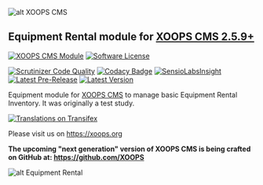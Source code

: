 ![alt XOOPS CMS](https://xoops.org/images/logoXoops4GithubRepository.png)
## Equipment Rental module for  [XOOPS CMS 2.5.9+](https://xoops.org)
[![XOOPS CMS Module](https://img.shields.io/badge/XOOPS%20CMS-Module-blue.svg)](https://xoops.org)
[![Software License](https://img.shields.io/badge/license-GPL-brightgreen.svg?style=flat)](LICENSE)

[![Scrutinizer Code Quality](https://scrutinizer-ci.com/g/mambax7/XOOPS_equipment_manage/badges/quality-score.png?b=master)](https://scrutinizer-ci.com/g/mambax7/XOOPS_equipment_manage/?branch=master)
[![Codacy Badge](https://api.codacy.com/project/badge/Grade/95b12220e0ac4056b9af52af708379c9)](https://www.codacy.com/app/mambax7/XOOPS_equipment_manage/dashboard)
[![SensioLabsInsight](https://insight.sensiolabs.com/projects/e48042e5-304c-49da-b3b3-a44cd7361510/mini.png)](https://insight.sensiolabs.com/projects/e48042e5-304c-49da-b3b3-a44cd7361510)
[![Latest Pre-Release](https://img.shields.io/github/tag/XoopsModules25x/XOOPS_equipment_manage.svg?style=flat)](https://github.com/mambax7/XOOPS_equipment_manage/tags/)
[![Latest Version](https://img.shields.io/github/release/XoopsModules25x/XOOPS_equipment_manage.svg?style=flat)](https://github.com/mambax7/XOOPS_equipment_manage/releases/)

Equipment module for [XOOPS CMS](https://xoops.org) to manage basic Equipment Rental Inventory. It was originally a test study. 


[![Translations on Transifex](https://xoops.org/images/translations-transifex-blue.svg)](https://www.transifex.com/xoops)

Please visit us on https://xoops.org

**The upcoming "next generation" version of XOOPS CMS is being crafted on GitHub at: https://github.com/XOOPS**

![alt Equipment Rental](https://user-images.githubusercontent.com/613686/28452434-a55cd2be-6dc0-11e7-86ed-da0382eebc79.png)
